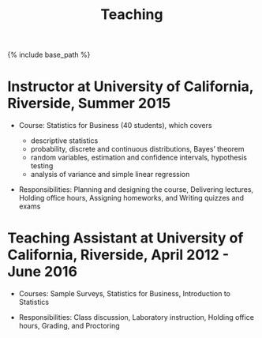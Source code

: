 ﻿---
layout: archive
title: "Teaching"
permalink: /teaching/
author_profile: true

---

{% include base_path %}


Instructor at University of California, Riverside, Summer 2015
======
* Course: Statistics for Business (40 students), which covers 
  * descriptive statistics 
  * probability, discrete and continuous distributions, Bayes’ theorem
  * random variables, estimation and confidence intervals, hypothesis testing
  * analysis of variance and simple linear regression
		
* Responsibilities: Planning and designing the course, Delivering lectures, Holding office hours, Assigning homeworks, and Writing quizzes and exams
	


Teaching Assistant at University of California, Riverside, April 2012 - June 2016
======
* Courses: Sample Surveys, Statistics for Business, Introduction to Statistics
		
* Responsibilities: Class discussion, Laboratory instruction, Holding office hours, Grading, and Proctoring
